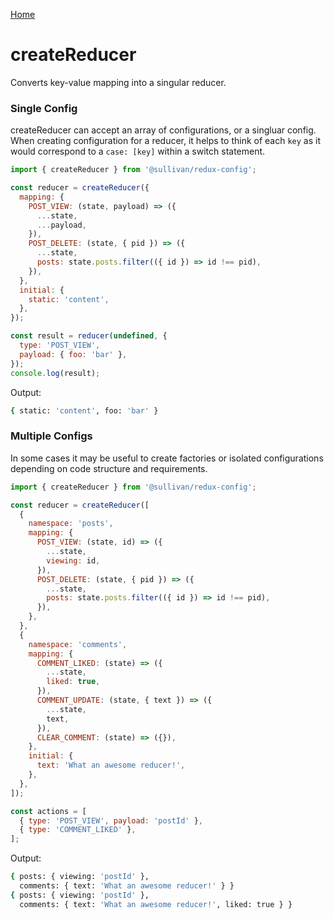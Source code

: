 [Home](https://github.com/icarus-sullivan/redux-config/blob/master/README.md)

# createReducer
Converts key-value mapping into a singular reducer. 

### Single Config
createReducer can accept an array of configurations, or a singluar config. When creating configuration for a reducer, it helps to think of each `key` as it would correspond to a `case: [key]` within a switch statement. 

```javascript
import { createReducer } from '@sullivan/redux-config';

const reducer = createReducer({
  mapping: {
    POST_VIEW: (state, payload) => ({
      ...state,
      ...payload,
    }),
    POST_DELETE: (state, { pid }) => ({
      ...state,
      posts: state.posts.filter(({ id }) => id !== pid),
    }),
  },
  initial: {
    static: 'content',
  },
});

const result = reducer(undefined, {
  type: 'POST_VIEW',
  payload: { foo: 'bar' },
});
console.log(result);
```

Output:
```bash
{ static: 'content', foo: 'bar' }
```

### Multiple Configs
In some cases it may be useful to create factories or isolated configurations depending on code structure and requirements. 

```javascript
import { createReducer } from '@sullivan/redux-config';

const reducer = createReducer([
  {
    namespace: 'posts',
    mapping: {
      POST_VIEW: (state, id) => ({
        ...state,
        viewing: id,
      }),
      POST_DELETE: (state, { pid }) => ({
        ...state,
        posts: state.posts.filter(({ id }) => id !== pid),
      }),
    },
  },
  {
    namespace: 'comments',
    mapping: {
      COMMENT_LIKED: (state) => ({
        ...state,
        liked: true,
      }),
      COMMENT_UPDATE: (state, { text }) => ({
        ...state,
        text,
      }),
      CLEAR_COMMENT: (state) => ({}),
    },
    initial: {
      text: 'What an awesome reducer!',
    },
  },
]);

const actions = [
  { type: 'POST_VIEW', payload: 'postId' },
  { type: 'COMMENT_LIKED' },
];
```

Output:
```bash
{ posts: { viewing: 'postId' },
  comments: { text: 'What an awesome reducer!' } }
{ posts: { viewing: 'postId' },
  comments: { text: 'What an awesome reducer!', liked: true } }
```

